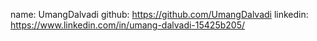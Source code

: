 name: UmangDalvadi
github: https://github.com/UmangDalvadi
linkedin: https://www.linkedin.com/in/umang-dalvadi-15425b205/ 